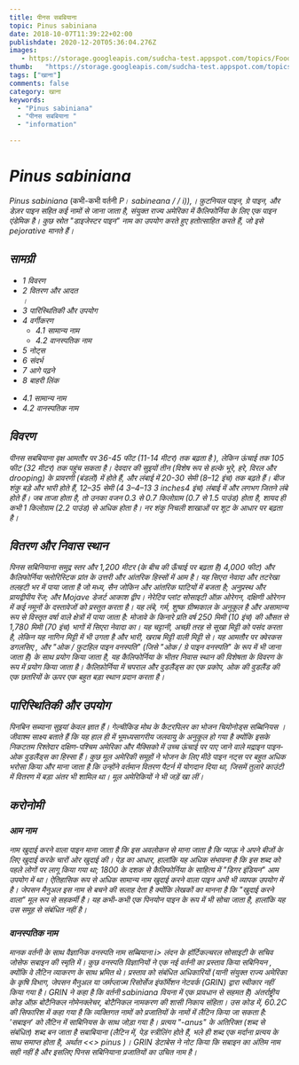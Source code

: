 ```yaml
---
title: पीनस सबबियाना 
topic: Pinus sabiniana
date: 2018-10-07T11:39:22+02:00
publishdate: 2020-12-20T05:36:04.276Z
images: 
   - https://storage.googleapis.com/sudcha-test.appspot.com/topics/Food/pinus_sabiniana/1.jpeg
thumb:   "https://storage.googleapis.com/sudcha-test.appspot.com/topics/Food/pinus_sabiniana/thumb.jpeg"
tags: ["खाना"]
comments: false
category: खाना
keywords: 
  - "Pinus sabiniana"
  - "पीनस सबबियाना "
  - "information"

---
```

<h1> <i> Pinus sabiniana </i> </h1> <p> </p> <p> <i> Pinus sabiniana </i> (कभी-कभी वर्तनी <i> P। sabineana / / i)),। फ़ुटनियल पाइन, ग्रे पाइन, और डेज़र पाइन सहित कई नामों से जाना जाता है, संयुक्त राज्य अमेरिका में कैलिफोर्निया के लिए एक पाइन एंडेमिक है। कुछ स्रोत "डाइजेस्टर पाइन" नाम का उपयोग करते हुए हतोत्साहित करते हैं, जो इसे pejorative मानते हैं। </p> <h2> सामग्री </h2> <ul> <li> 1 विवरण </li> <li> 2 वितरण और आदत </li>। <li> 3 पारिस्थितिकी और उपयोग </li> <li> 4 वर्गीकरण <ul> <li> 4.1 सामान्य नाम </li> <li> 4.2 वानस्पतिक नाम </li> </ul> </li> <li> 5 नोट्स </li> <li> 6 संदर्भ </li> <li> 7 आगे पढ़ने </li> <li> 8 बाहरी लिंक </li> </ul> <ul> <li> 4.1 सामान्य नाम </li> <li> 4.2 वानस्पतिक नाम </li> </ul> <h2> विवरण </h2> <p> <i> पीनस सबबियाना </i> वृक्ष आमतौर पर 36-45 फीट (11-14 मीटर) तक बढ़ता है ), लेकिन ऊंचाई तक 105 फीट (32 मीटर) तक पहुंच सकता है। देवदार की सुइयों तीन (विशेष रूप से हल्के भूरे, हरे, विरल और drooping) के प्रावरणी (बंडलों) में होते हैं, और लंबाई में 20-30 सेमी (8–12 इंच) तक बढ़ते हैं। बीज शंकु बड़े और भारी होते हैं, 12–35 सेमी (4 3–4–13 3 inches4 इंच) लंबाई में और लगभग जितने लंबे होते हैं। जब ताजा होता है, तो उनका वजन 0.3 से 0.7 किलोग्राम (0.7 से 1.5 पाउंड) होता है, शायद ही कभी 1 किलोग्राम (2.2 पाउंड) से अधिक होता है। नर शंकु निचली शाखाओं पर शूट के आधार पर बढ़ता है। </p> <h2> वितरण और निवास स्थान </h2> <p> <i> पिनस सबिनियाना </i> समुद्र स्तर और 1,200 मीटर (के बीच की ऊँचाई पर बढ़ता है) 4,000 फीट) और कैलिफोर्निया फ्लोरिस्टिक प्रांत के उत्तरी और आंतरिक हिस्सों में आम है। यह सिएरा नेवादा और तटरेखा तलहटी भर में पाया जाता है जो मध्य, सैन जोकिन और आंतरिक घाटियों में बजता है; अनुप्रस्थ और प्रायद्वीपीय रेंज; और Mojave डेजर्ट आकाश द्वीप। नेरेटिव प्लांट सोसाइटी ऑफ़ ओरेगन, दक्षिणी ओरेगन में कई नमूनों के दस्तावेजों को प्रस्तुत करता है। यह लंबे, गर्म, शुष्क ग्रीष्मकाल के अनुकूल है और असामान्य रूप से विस्तृत वर्षा वाले क्षेत्रों में पाया जाता है: मोजावे के किनारे प्रति वर्ष 250 मिमी (10 इंच) की औसत से 1,780 मिमी (70 इंच) भागों में सिएरा नेवादा का। यह चट्टानी, अच्छी तरह से सूखा मिट्टी को पसंद करता है, लेकिन यह नागिन मिट्टी में भी उगता है और भारी, खराब मिट्टी वाली मिट्टी से। यह आमतौर पर <i> क्वेरकस डगलसिए </i>, और "ओक / फ़ुटहिल पाइन वनस्पति" (जिसे "ओक / ग्रे पाइन वनस्पति" के रूप में भी जाना जाता है) के साथ प्रयोग किया जाता है, यह कैलिफोर्निया के भीतर निवास स्थान की विशेषता के विवरण के रूप में प्रयोग किया जाता है। कैलिफ़ोर्निया में चपराल और वुडलैंड्स का एक प्रकोप, ओक की वुडलैंड की एक छतरियों के ऊपर एक बहुत बड़ा स्थान प्रदान करता है। </p> <h2> पारिस्थितिकी और उपयोग </h2> <p> <i> पिनबिन सब्याना </i> सुइयां केवल ज्ञात हैं। गेल्चीकिड मोथ के कैटरपिलर का भोजन <i> चियोनोड्स सब्बिनियस </i>। जीवाश्म साक्ष्य बताते हैं कि यह हाल ही में भूमध्यसागरीय जलवायु के अनुकूल हो गया है क्योंकि इसके निकटतम रिश्तेदार दक्षिण-पश्चिम अमेरिका और मैक्सिको में उच्च ऊंचाई पर पाए जाने वाले मद्राइन पाइन-ओक वुडलैंड्स का हिस्सा हैं। कुछ मूल अमेरिकी समूहों ने भोजन के लिए मीठे पाइन नट्स पर बहुत अधिक भरोसा किया और माना जाता है कि उन्होंने वर्तमान वितरण पैटर्न में योगदान दिया था, जिसमें तुलारे काउंटी में वितरण में बड़ा अंतर भी शामिल था। मूल अमेरिकियों ने भी जड़ें खा लीं। </p> <h2> करोनोमी </h2> <h3> आम नाम </h3> <p> नाम खुदाई करने वाला पाइन माना जाता है कि इस अवलोकन से माना जाता है कि प्याऊ ने अपने बीजों के लिए खुदाई करके चारों ओर खुदाई की। पेड़ का आधार, हालांकि यह अधिक संभावना है कि इस शब्द को पहले लोगों पर लागू किया गया था; 1800 के दशक से कैलिफोर्निया के साहित्य में "डिगर इंडियन" आम उपयोग में था। ऐतिहासिक रूप से अधिक सामान्य नाम <i> खुदाई करने वाला पाइन </i> अभी भी व्यापक उपयोग में है। जेपसन मैनुअल इस नाम से बचने की सलाह देता है क्योंकि लेखकों का मानना ​​है कि "खुदाई करने वाला" मूल रूप से सहकर्मी है। यह कभी-कभी एक पिनयोन पाइन के रूप में भी सोचा जाता है, हालांकि यह उस समूह से संबंधित नहीं है। </p> <h3> वानस्पतिक नाम </h3> <p> मानक वर्तनी के साथ वैज्ञानिक वनस्पति नाम <i> सब्बियाना </> i> लंदन के हॉर्टिकल्चरल सोसाइटी के सचिव जोसेफ सबाइन की स्मृति में। कुछ वनस्पति विज्ञानियों ने एक नई वर्तनी का प्रस्ताव किया <i> सबिनियन </i>, क्योंकि वे लैटिन व्याकरण के साथ भ्रमित थे। प्रस्ताव को संबंधित अधिकारियों (यानी संयुक्त राज्य अमेरिका के कृषि विभाग, जेपसन मैनुअल या जर्मप्लाज्म रिसोर्सेज इंफॉर्मेशन नेटवर्क (GRIN) द्वारा स्वीकार नहीं किया गया है। GRIN ने कहा है कि वर्तनी <i> sabiniana </i> वियना में एक प्रावधान से सहमत है) अंतर्राष्ट्रीय कोड ऑफ़ बोटैनिकल नोमेनक्लेचर, बोटैनिकल नामकरण की शासी निकाय संहिता। उस कोड में, 60.2C की सिफारिश में कहा गया है कि व्यक्तिगत नामों को प्रजातियों के नामों में लैटिन किया जा सकता है: 'सबाइन' को लैटिन में <i> साबिनियस </i> के साथ जोड़ा गया है। प्रत्यय "-anus" के अतिरिक्त (शब्द से संबंधित) शब्द बन जाता है <i> सबाबियाना </i> (लैटिन में, पेड़ स्त्रीलिंग होते हैं, भले ही शब्द एक मर्दाना प्रत्यय के साथ समाप्त होता है, अर्थात <<> pinus </i >)। GRIN डेटाबेस ने नोट किया कि सबाइन का अंतिम नाम सही नहीं है और इसलिए <i> पिनस सबिनियाना </i> प्रजातियों का उचित नाम है। </p> 